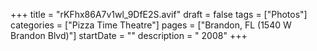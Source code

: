+++
title = "rKFhx86A7v1wl_9DfE2S.avif"
draft = false
tags = ["Photos"]
categories = ["Pizza Time Theatre"]
pages = ["Brandon, FL (1540 W Brandon Blvd)"]
startDate = ""
description = " 2008"
+++
